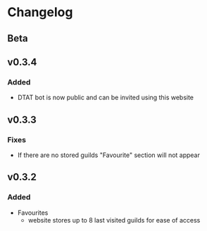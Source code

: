 # Changelog

## Beta

## v0.3.4
### Added
 - DTAT bot is now public and can be invited using this website

## v0.3.3
### Fixes
 - If there are no stored guilds "Favourite" section will not appear

## v0.3.2
### Added
 - Favourites
    - website stores up to 8 last visited guilds for ease of access